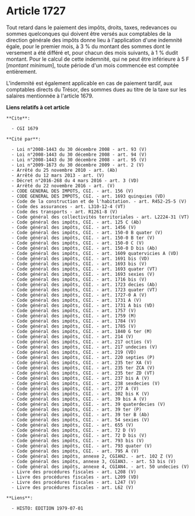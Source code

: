 # Article 1727

Tout retard dans le paiement des impôts, droits, taxes, redevances ou sommes quelconques qui doivent être versés aux
comptables de la direction générale des impôts donne lieu à l'application d'une indemnité égale, pour le premier mois, à 3 %
du montant des sommes dont le versement a été différé et, pour chacun des mois suivants, à 1 % dudit montant. Pour le calcul
de cette indemnité, qui ne peut être inférieure à 5 F [*montant minimum*], toute période d'un mois commencée est comptée
entièrement.

L'indemnité est également applicable en cas de paiement tardif, aux comptables directs du Trésor, des sommes dues au titre de
la taxe sur les salaires mentionnée à l'article 1679.

**Liens relatifs à cet article**

	**Cite**:

	  - CGI 1679

	**Cité par**:

	  - Loi n°2008-1443 du 30 décembre 2008 - art. 93 (V)
	  - Loi n°2008-1443 du 30 décembre 2008 - art. 94 (V)
	  - Loi n°2008-1443 du 30 décembre 2008 - art. 95 (V)
	  - Loi n°2009-1673 du 30 décembre 2009 - art. 2 (V)
	  - Arrêté du 25 novembre 2010 - art. (Ab)
	  - Arrêté du 12 mars 2013 - art. (V)
	  - Décret n°2016-268 du 4 mars 2016 - art. 3 (VD)
	  - Arrêté du 22 novembre 2016 - art. (V)
	  - CODE GENERAL DES IMPOTS, CGI. - art. 156 (V)
	  - CODE GENERAL DES IMPOTS, CGI. - art. 1693 quinquies (VD)
	  - Code de la construction et de l'habitation. - art. R452-25-5 (V)
	  - Code des assurances - art. L310-12-4 (VT)
	  - Code des transports - art. R1261-8 (V)
	  - Code général des collectivités territoriales - art. L2224-31 (VT)
	  - Code général des impôts, CGI. - art. 125 C (Ab)
	  - Code général des impôts, CGI. - art. 1456 (V)
	  - Code général des impôts, CGI. - art. 150-0 B quater (V)
	  - Code général des impôts, CGI. - art. 150-0 B ter (V)
	  - Code général des impôts, CGI. - art. 150-0 C (V)
	  - Code général des impôts, CGI. - art. 150-0 D bis (Ab)
	  - Code général des impôts, CGI. - art. 1609 quatervicies A (VD)
	  - Code général des impôts, CGI. - art. 1691 bis (VD)
	  - Code général des impôts, CGI. - art. 1693 bis (V)
	  - Code général des impôts, CGI. - art. 1693 quater (VT)
	  - Code général des impôts, CGI. - art. 1693 sexies (V)
	  - Code général des impôts, CGI. - art. 1716 bis (V)
	  - Code général des impôts, CGI. - art. 1723 decies (Ab)
	  - Code général des impôts, CGI. - art. 1723 quater (VT)
	  - Code général des impôts, CGI. - art. 1727-0 A (V)
	  - Code général des impôts, CGI. - art. 1731 A (V)
	  - Code général des impôts, CGI. - art. 1731 A bis (VD)
	  - Code général des impôts, CGI. - art. 1757 (V)
	  - Code général des impôts, CGI. - art. 1759 (M)
	  - Code général des impôts, CGI. - art. 1784 (V)
	  - Code général des impôts, CGI. - art. 1785 (V)
	  - Code général des impôts, CGI. - art. 1840 G ter (M)
	  - Code général des impôts, CGI. - art. 214 (V)
	  - Code général des impôts, CGI. - art. 217 octies (V)
	  - Code général des impôts, CGI. - art. 217 undecies (V)
	  - Code général des impôts, CGI. - art. 219 (VD)
	  - Code général des impôts, CGI. - art. 220 septies (P)
	  - Code général des impôts, CGI. - art. 235 ter XA (V)
	  - Code général des impôts, CGI. - art. 235 ter ZCA (V)
	  - Code général des impôts, CGI. - art. 235 ter ZD (VT)
	  - Code général des impôts, CGI. - art. 237 bis A (V)
	  - Code général des impôts, CGI. - art. 238 sexdecies (V)
	  - Code général des impôts, CGI. - art. 277 A (V)
	  - Code général des impôts, CGI. - art. 302 bis K (V)
	  - Code général des impôts, CGI. - art. 39 bis A (V)
	  - Code général des impôts, CGI. - art. 39 quaterdecies (V)
	  - Code général des impôts, CGI. - art. 39 ter (P)
	  - Code général des impôts, CGI. - art. 39 ter B (Ab)
	  - Code général des impôts, CGI. - art. 54 sexies (V)
	  - Code général des impôts, CGI. - art. 655 (V)
	  - Code général des impôts, CGI. - art. 72 D (V)
	  - Code général des impôts, CGI. - art. 72 D bis (V)
	  - Code général des impôts, CGI. - art. 793 bis (V)
	  - Code général des impôts, CGI. - art. 793 quater (V)
	  - Code général des impôts, CGI. - art. 795 A (V)
	  - Code général des impôts, annexe 2, CGIAN2. - art. 102 Z (V)
	  - Code général des impôts, annexe 3, CGIAN3. - art. 53 bis (V)
	  - Code général des impôts, annexe 4, CGIAN4. - art. 50 undecies (V)
	  - Livre des procédures fiscales - art. L208 (V)
	  - Livre des procédures fiscales - art. L209 (VD)
	  - Livre des procédures fiscales - art. L247 (V)
	  - Livre des procédures fiscales - art. L62 (V)

	**Liens**:

	  - HISTO: EDITION 1979-07-01
